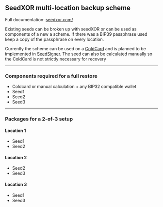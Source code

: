 ## SeedXOR multi-location backup scheme
Full documentation: [seedxor.com/](https://seedxor.com/)

Existing seeds can be broken up with seedXOR or can be used as components of a new a scheme.
If there was a BIP39 passphrase used keep a copy of the passphrase on every location.

Currently the scheme can be used on a [ColdCard](https://github.com/Coldcard/firmware/blob/master/docs/seed-xor.md) and is planned to be implemented in [SeedSigner](https://github.com/SeedSigner/seedsigner/issues/43).
The seed can also be calculated manually so the ColdCard is not strictly necessary for recovery

---
### Components required for a full restore
* Coldcard or manual calculation + any BIP32 compatible wallet
* Seed1
* Seed2
* Seed3

---
### Packages for a 2-of-3 setup
#### Location 1
* Seed1
* Seed2

#### Location 2 
* Seed2
* Seed3

#### Location 3
* Seed1
* Seed3
